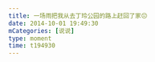 ```yaml
---
title: 一场雨把我从去丁玲公园的路上赶回了家😔
date: 2014-10-01 19:49:30
mCategories: [说说]
type: moment
time: t194930
---
```


